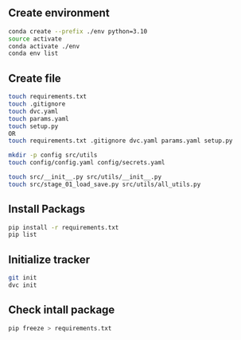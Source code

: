 ## Create environment
```bash
conda create --prefix ./env python=3.10
source activate
conda activate ./env
conda env list
```
## Create file
```bash
touch requirements.txt
touch .gitignore
touch dvc.yaml
touch params.yaml
touch setup.py
OR
touch requirements.txt .gitignore dvc.yaml params.yaml setup.py

mkdir -p config src/utils
touch config/config.yaml config/secrets.yaml

touch src/__init__.py src/utils/__init__.py
touch src/stage_01_load_save.py src/utils/all_utils.py
```
## Install Packags
```bash
pip install -r requirements.txt
pip list
```
## Initialize tracker
```bash
git init
dvc init
```
## Check intall package
```bash
pip freeze > requirements.txt
```